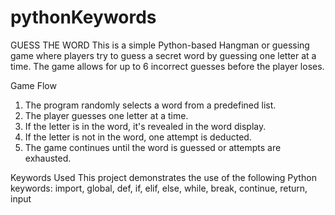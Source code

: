 # pythonKeywords

GUESS THE WORD
This is a simple Python-based Hangman or guessing game where players try to guess a secret word by guessing one letter at a time. The game allows for up to 6 incorrect guesses before the player loses.

Game Flow
1. The program randomly selects a word from a predefined list.
2. The player guesses one letter at a time.
3. If the letter is in the word, it's revealed in the word display.
4. If the letter is not in the word, one attempt is deducted.
6. The game continues until the word is guessed or attempts are exhausted.

Keywords Used
This project demonstrates the use of the following Python keywords:
import, global, def, if, elif, else, while, break, continue, return, input
